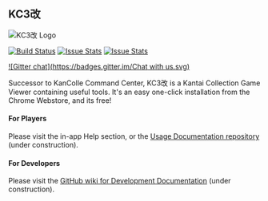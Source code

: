 ## KC3改

![KC3改 Logo](http://puu.sh/h4Gbb.png)

[![Build Status](https://travis-ci.org/KC3Kai/KC3Kai.svg?branch=master)](https://travis-ci.org/KC3Kai/KC3Kai) [![Issue Stats](http://issuestats.com/github/KC3Kai/KC3Kai/badge/pr?style=flat)](http://issuestats.com/github/KC3Kai/KC3Kai) [![Issue Stats](http://issuestats.com/github/KC3Kai/KC3Kai/badge/issue?style=flat)](http://issuestats.com/github/KC3Kai/KC3Kai)

[![Gitter chat](https://badges.gitter.im/Chat with us.svg)](https://gitter.im/KC3Kai/Public)

Successor to KanColle Command Center, KC3改 is a Kantai Collection Game Viewer containing useful tools. It's an easy one-click installation from the Chrome Webstore, and its free!

#### For Players
Please visit the in-app Help section, or the [Usage Documentation repository](https://github.com/KC3Kai/kc3-docs) (under construction).

#### For Developers
Please visit the [GitHub wiki for Development Documentation](https://github.com/KC3Kai/KC3Kai/wiki) (under construction).
